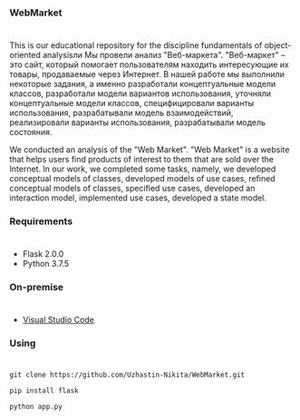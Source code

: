 ### WebMarket
#
This is our educational repository for the discipline fundamentals of object-oriented analysisли 
Мы провели анализ "Веб-маркета". "Веб-маркет" – это сайт, который помогает пользователям находить интересующие их товары, продаваемые через Интернет.
В нашей работе мы выполнили некоторые задания, а именно разработали концептуальные модели классов, разработали модели вариантов использования, уточняли концептуальные модели классов, специфицировали варианты использования, разрабатывали модель взаимодействий, реализировали варианты использования, разрабатывали модель состояния.

We conducted an analysis of the "Web Market". "Web Market" is a website that helps users find products of interest to them that are sold over the Internet.
In our work, we completed some tasks, namely, we developed conceptual models of classes, developed models of use cases, refined conceptual models of classes, specified use cases, developed an interaction model, implemented use cases, developed a state model.
### Requirements
#
- Flask 2.0.0
- Python 3.7.5

### On-premise
#
- [Visual Studio Code](https://code.visualstudio.com/)

### Using
#
`git clone https://github.com/Uzhastin-Nikita/WebMarket.git`

`pip install flask`

`python app.py`
